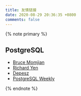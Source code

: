 ```yaml
---
title: 友情链接
date: 2020-08-29 20:36:35 +0800
comments: false
---
```


<div class="custom-black"></div>

{% note primary %}

## PostgreSQL

* [Bruce Momjian](https://momjian.us/)
* [Richard Yen](http://richyen.com/)
* [Depesz](https://www.depesz.com/)
* [PostgreSQL Weekly](https://postgresweekly.com/)

{% endnote %}
